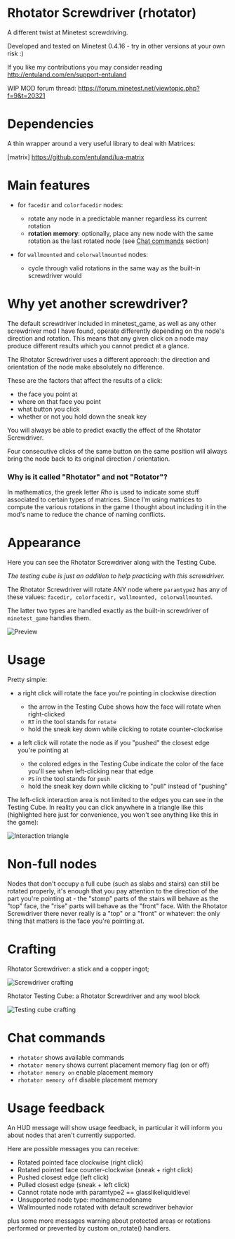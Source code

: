 # Rhotator Screwdriver (rhotator)

A different twist at Minetest screwdriving.

Developed and tested on Minetest 0.4.16 - try in other versions at your own risk :)

If you like my contributions you may consider reading http://entuland.com/en/support-entuland

WIP MOD forum thread: https://forum.minetest.net/viewtopic.php?f=9&t=20321

# Dependencies

A thin wrapper around a very useful library to deal with Matrices:

[matrix] https://github.com/entuland/lua-matrix

# Main features

- for `facedir` and `colorfacedir` nodes:
  - rotate any  node in a predictable manner regardless its current rotation
  - **rotation memory**: optionally, place any new node with the same rotation as the last rotated node (see [Chat commands](#chat-commands) section)

- for `wallmounted` and `colorwallmounted` nodes:
  - cycle through valid rotations in the same way as the built-in screwdriver would

# Why yet another screwdriver?

The default screwdriver included in minetest_game, as well as any other screwdriver mod I have found, operate differently depending on the node's direction and rotation. This means that any given click on a node may produce different results which you cannot predict at a glance.

The Rhotator Screwdriver uses a different approach: the direction and orientation of the node make absolutely no difference.

These are the factors that affect the results of a click:

- the face you point at
- where on that face you point
- what button you click
- whether or not you hold down the sneak key

You will always be able to predict exactly the effect of the Rhotator Screwdriver.

Four consecutive clicks of the same button on the same position will always bring the node back to its original direction / orientation.

### Why is it called "Rhotator" and not "Rotator"?

In mathematics, the greek letter *Rho* is used to indicate some stuff associated to certain types of matrices. Since I'm using matrices to compute the various rotations in the game I thought about including it in the mod's name to reduce the chance of naming conflicts.

# Appearance

Here you can see the Rhotator Screwdriver along with the Testing Cube.

*The testing cube is just an addition to help practicing with this screwdriver.*

The Rhotator Screwdriver will rotate ANY node where `paramtype2` has any of these values: `facedir, colorfacedir, wallmounted, colorwallmounted`.

The latter two types are handled exactly as the built-in screwdriver of `minetest_game` handles them.

![Preview](/screenshots/preview.png)

# Usage

Pretty simple:

- a right click will rotate the face you're pointing in clockwise direction
  - the arrow in the Testing Cube shows how the face will rotate when right-clicked
  - `RT` in the tool stands for `rotate`
  - hold the sneak key down while clicking to rotate counter-clockwise

- a left click will rotate the node as if you "pushed" the closest edge you're pointing at
  - the colored edges in the Testing Cube indicate the color of the face you'll see when left-clicking near that edge
  - `PS` in the tool stands for `push`
  - hold the sneak key down while clicking to "pull" instead of "pushing"

The left-click interaction area is not limited to the edges you can see in the Testing Cube. In reality you can click anywhere in a triangle like this (highlighted here just for convenience, you won't see anything like this in the game):

![Interaction triangle](/screenshots/interaction-triangle.png)

# Non-full nodes

Nodes that don't occupy a full cube (such as slabs and stairs) can still be rotated properly, it's enough that you pay attention to the direction of the part you're pointing at - the "stomp" parts of the stairs will behave as the "top" face, the "rise" parts will behave as the "front" face. With the Rhotator Screwdriver there never really is a "top" or a "front" or whatever: the only thing that matters is the face you're pointing at.

# Crafting

Rhotator Screwdriver: a stick and a copper ingot;

![Screwdriver crafting](/screenshots/screwdriver-crafting.png)

Rhotator Testing Cube: a Rhotator Screwdriver and any wool block

![Testing cube crafting](/screenshots/testcube-crafting.png)

# Chat commands

- `rhotator` shows available commands
- `rhotator memory` shows current placement memory flag (on or off)
- `rhotator memory on` enable placement memory
- `rhotator memory off` disable placement memory

# Usage feedback

An HUD message will show usage feedback, in particular it will inform you about nodes that aren't currently supported.

Here are possible messages you can receive:

- Rotated pointed face clockwise (right click)
- Rotated pointed face counter-clockwise (sneak + right click)
- Pushed closest edge (left click)
- Pulled closest edge (sneak + left click)
- Cannot rotate node with paramtype2 == glasslikeliquidlevel
- Unsupported node type: modname:nodename
- Wallmounted node rotated with default screwdriver behavior

plus some more messages warning about protected areas or rotations performed or prevented by custom on_rotate() handlers.

